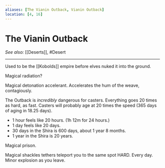 ```yaml
---
aliases: [The Vianin Outback, Vianin Outback]
location: [4, 16]
---
```

# The Vianin Outback
*See also:* [[Deserts]], #Desert 
___


Used to be the [[Kobolds]] empire before elves nuked it into the ground.

Magical radiation?

Magical detonation accelerant. Accelerates the hum of the weave, contagiously.

The Outback is *incredibly* dangerous for casters. Everything goes 20 times as hard, as fast. Casters will probably age at 20 times the speed (365 days of aging in 18.25 days).
- 1 hour feels like 20 hours. (1h 12m for 24 hours.)
- 1 day feels like 20 days.
- 30 days in the Shira is 600 days, about 1 year 8 months.
- 1 year in the Shira is 20 years.

Magical prison.

Magical shackles tethers teleport you to the same spot HARD. Every day. Minor explosion as you leave.
